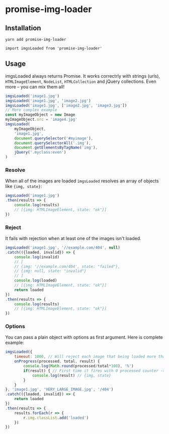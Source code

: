 # promise-img-loader
## Installation
```
yarn add promise-img-loader
```
```
import imgsLoaded from 'promise-img-loader'
```

## Usage
imgsLoaded always returns Promise. It works correctrly with strings (urls), `HTMLImageElement`, `NodeList`, `HTMLCollection` and jQuery collections. Even more – you can mix them all!
```js
imgsLoaded('image1.jpg')
imgsLoaded('image1.jpg', 'image2.jpg')
imgsLoaded('image1.jpg', ['image2.jpg', 'image3.jpg'])
// More complex example
const myImageObject = new Image
myImageObject.src = 'image4.jpg'
imgsLoaded(
    myImageObject,
    'image1.jpg',
    document.querySelector('#myimage'),
    document.querySelectorAll('.img'),
    document.getElementsByTagName('img'),
    jQuery('.myclass:even')
)
```
### Resolve
When all of the images are loaded `imgsLoaded` resolves an array of objects like `{img, state}`:
```js
imgsLoaded('image1.jpg')
.then(results => {
    console.log(results)
    // [{img: HTMLImageElement, state: "ok"}]
})
```
### Reject
It fails with rejection when at least one of the images isn't loaded.
```js
imgsLoaded('image1.jpg', '//example.com/404', null)
.catch(({loaded, invalid}) => {
    console.log(invalid)
    // [
    // {img: '//example.com/404', state: "failed"},
    // {img: null, state: "invalid"}
    // ]
    console.log(loaded) 
    // [{img: HTMLImageElement, state: "ok"}]
    return loaded
})
.then(results => {
    console.log(results)
    // [{img: HTMLImageElement, state: "ok"}]
})
```

### Options
You can pass a plain object with options as first argument. Here is complete example:
```js
imgsLoaded({
    timeout: 1000, // Will reject each image that being loaded more than 1000ms
    onProgress(processed, total, result) {
        console.log(Math.round(processed/total*100), '%')
        if(result) { // First time it fires with 0 processed counter -> no result
            console.log(result) // {img, state}
        }
    }
}, 'image1.jpg', 'VERY_LARGE_IMAGE.jpg', '/404')
.catch(({loaded, invalid}) => {
    return loaded
})
.then(results => {
    results.forEach(r => {
        r.img.classList.add('loaded')
    })
})
```





